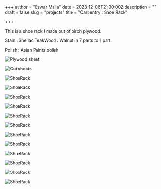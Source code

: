 +++
author = "Eswar Malla"
date = 2023-12-06T21:00:00Z
description = ""
draft = false
slug = "projects"
title = "Carpentry : Shoe Rack"

+++

This is a shoe rack I made out of birch plywood. 

Stain : Shellac TeakWood : Walnut in 7 parts to 1 part. 

Polish : Asian Paints polish

![Plywood sheet](images/PXL_20231209_101716650.jpg)

![Cut sheets](images/PXL_20231210_030403398.jpg)

![ShoeRack](images/PXL_20231210_103607107.jpg)

![ShoeRack](images/PXL_20231210_140924400.jpg)

![ShoeRack](images/PXL_20231216_110440046.jpg)

![ShoeRack](images/PXL_20231216_141219218.jpg)

![ShoeRack](images/PXL_20231216_141226355.jpg)

![ShoeRack](images/PXL_20231216_141235882.jpg)

![ShoeRack](images/PXL_20231216_152315328.jpg)

![ShoeRack](images/PXL_20231216_152325639.jpg)

![ShoeRack](images/PXL_20231218_005711045.jpg)

![ShoeRack](images/PXL_20231218_010401194.PORTRAIT.ORIGINAL.jpg)

![ShoeRack](images/PXL_20231218_012355704.PORTRAIT.jpg)

![ShoeRack](images/PXL_20231218_012429940.PORTRAIT.jpg)

